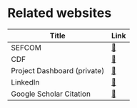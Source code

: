 <!-- # I'm folder1

source: `{{ page.path }}` -->

# Related websites

| Title          | Link               |
| ----------------- |:----------------------- |
| SEFCOM      | [:link:][GitHub-Sync]   |
| CDF | [:link:][HackMD-it]     |
| Project Dashboard (private) | [:link:][Book-mode]     |
| LinkedIn        | [:link:][Slide-mode]    | 
| Google Scholar Citation  | [:link:][Share-Publish] |

[GitHub-Sync]: https://sefcom.asu.edu/
[HackMD-it]: https://ctf.asu.edu/
[Book-mode]: https://trello.com/b/vjOaO9it/project-dashboard
[Slide-mode]: https://www.linkedin.com/in/jaejong/
[Share-Publish]: https://scholar.google.com/citations?user=56y8y6QAAAAJ
